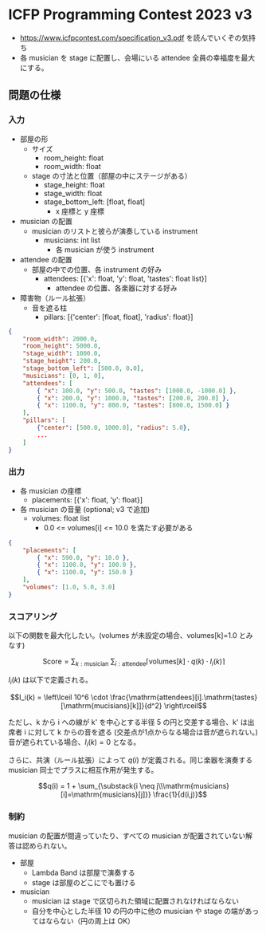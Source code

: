 # ICFP Programming Contest 2023 v3

- https://www.icfpcontest.com/specification_v3.pdf を読んでいくぞの気持ち
- 各 musician を stage に配置し、会場にいる attendee 全員の幸福度を最大にする。

## 問題の仕様

### 入力

- 部屋の形
  - サイズ
    - room_height: float
    - room_width: float
  - stage の寸法と位置（部屋の中にステージがある）
    - stage_height: float
    - stage_width: float
    - stage_bottom_left: [float, float]
      - x 座標と y 座標
- musician の配置
  - musician のリストと彼らが演奏している instrument
    - musicians: int list
      - 各 musician が使う instrument
- attendee の配置
  - 部屋の中での位置、各 instrument の好み
    - attendees: [{'x': float, 'y': float, 'tastes': float list}]
      - attendee の位置、各楽器に対する好み
- 障害物（ルール拡張）
  - 音を遮る柱
    - pillars: [{'center': [float, float], 'radius': float}]

```json
{
    "room_width": 2000.0,
    "room_height": 5000.0,
    "stage_width": 1000.0,
    "stage_height": 200.0,
    "stage_bottom_left": [500.0, 0.0],
    "musicians": [0, 1, 0],
    "attendees": [
        { "x": 100.0, "y": 500.0, "tastes": [1000.0, -1000.0] },
        { "x": 200.0, "y": 1000.0, "tastes": [200.0, 200.0] },
        { "x": 1100.0, "y": 800.0, "tastes": [800.0, 1500.0] }
    ],
    "pillars": [
        {"center": [500.0, 1000.0], "radius": 5.0},
        ...
    ]
}
```

### 出力

- 各 musician の座標
  - placements: [{'x': float, 'y': float}]
- 各 musician の音量 (optional; v3 で追加)
  - volumes: float list
    - 0.0 <= volumes[i] <= 10.0 を満たす必要がある

```json
{
    "placements": [
        { "x": 590.0, "y": 10.0 },
        { "x": 1100.0, "y": 100.0 },
        { "x": 1100.0, "y": 150.0 }
    ],
    "volumes": [1.0, 5.0, 3.0]
}
```

### スコアリング

以下の関数を最大化したい。(volumes が未設定の場合、volumes[k]=1.0 とみなす)

<!-- $$\mathrm{Score} = \sum_{\substack{i: \mathrm{attendee}\\k: \mathrm{musician}}} I_i(k)$$ -->
<!-- $$\mathrm{Score} = \sum_{k: \mathrm{musician}}\ \sum_{i: \mathrm{attendee}} \lceil q(k) \cdot I_i(k) \rceil$$ -->
$$\mathrm{Score} = \sum_{k: \mathrm{musician}}\ \sum_{i: \mathrm{attendee}} \lceil \mathrm{volumes}[k] \cdot q(k) \cdot I_i(k) \rceil$$

$I_i(k)$ は以下で定義される。

$$I_i(k) = \left\lceil 10^6 \cdot \frac{\mathrm{attendees}[i].\mathrm{tastes}[\mathrm{mucisians}[k]]}{d^2} \right\rceil$$

ただし、k から i への線が k' を中心とする半径 5 の円と交差する場合、k' は出席者 i に対して k からの音を遮る (交差点が1点からなる場合は音が遮られない。) 音が遮られている場合、$I_i(k) = 0$ となる。

さらに、共演（ルール拡張）によって $q(i)$ が定義される。同じ楽器を演奏する musician 同士でプラスに相互作用が発生する。

$$q(i) = 1 + \sum_{\substack{i \neq j\\\mathrm{musicians}[i]=\mathrm{musicians}[j]}} \frac{1}{d(i,j)}$$

### 制約

musician の配置が間違っていたり、すべての musician が配置されていない解答は認められない。

- 部屋
  - Lambda Band は部屋で演奏する
  - stage は部屋のどこにでも置ける
- musician
  - musician は stage で区切られた領域に配置されなければならない
  - 自分を中心とした半径 10 の円の中に他の musician や stage の端があってはならない（円の周上は OK）

